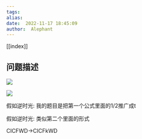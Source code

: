 ```yaml
---
tags:  
alias:  
date:  2022-11-17 18:45:09 
author:  Alephant
---
```


[[index]]

## 问题描述
![](https://cdn.jsdelivr.net/gh/Alephant6/PicBed/202211171845203.png)

![](https://cdn.jsdelivr.net/gh/Alephant6/PicBed/202211171845266.png)

假如逆时光:
我的题目是把第一个公式里面的1/2推广成t

假如逆时光:
类似第二个里面的形式


CICFWD->CICFkWD



